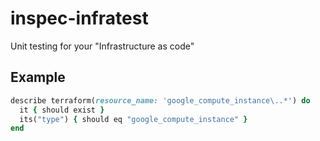 # inspec-infratest
Unit testing for your "Infrastructure as code"


## Example

```ruby
describe terraform(resource_name: 'google_compute_instance\..*') do
  it { should exist }
  its("type") { should eq "google_compute_instance" }
end
```

